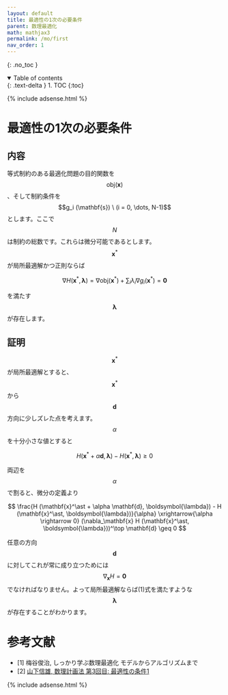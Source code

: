 ```yaml
---
layout: default
title: 最適性の1次の必要条件
parent: 数理最適化
math: mathjax3
permalink: /mo/first
nav_order: 1
---
```


{: .no_toc }

<details open markdown="block">
  <summary>
    Table of contents
  </summary>
  {: .text-delta }
1. TOC
{:toc}
</details>

{% include adsense.html %}

# 最適性の1次の必要条件

## 内容

等式制約のある最適化問題の目的関数を$$\mathrm{obj} (\mathbf{x})$$、そして制約条件を$$g_i (\mathbf{s}) \ (i = 0, \dots, N-1)$$とします。ここで$$N$$は制約の総数です。これらは微分可能であるとします。  
$$\mathbf{x}^\ast$$が局所最適解かつ正則ならば

$$
\nabla H (\mathbf{x}^\ast, \boldsymbol{\lambda}) 
= \nabla \mathrm{obj} (\mathbf{x}^\ast) + \sum_i \lambda_i \nabla g_i (\mathbf{x}^\ast) 
= \mathbf{0} \tag{1}
$$

を満たす$$\boldsymbol{\lambda}$$が存在します。

## 証明

$$\mathbf{x}^\ast$$が局所最適解とすると、$$\mathbf{x}^\ast$$から$$\mathbf{d}$$方向に少しズレた点を考えます。$$\alpha$$を十分小さな値とすると

$$
H (\mathbf{x}^\ast + \alpha \mathbf{d}, \boldsymbol{\lambda}) - H (\mathbf{x}^\ast, \boldsymbol{\lambda})
\geq 0
$$

両辺を$$\alpha$$で割ると、微分の定義より

$$
\frac{H (\mathbf{x}^\ast + \alpha \mathbf{d}, \boldsymbol{\lambda}) - H (\mathbf{x}^\ast, \boldsymbol{\lambda})}{\alpha} 
\xrightarrow{\alpha \rightarrow 0} (\nabla_\mathbf{x} H (\mathbf{x}^\ast, \boldsymbol{\lambda}))^\top \mathbf{d} 
\geq 0 
$$

任意の方向$$\mathbf{d}$$に対してこれが常に成り立つためには$$\nabla_\mathbf{x} H = \mathbf{0}$$でなければなりません。よって局所最適解ならば(1)式を満たすような$$\boldsymbol{\lambda}$$が存在することがわかります。

# 参考文献

* [1] 梅谷俊治, しっかり学ぶ数理最適化 モデルからアルゴリズムまで
* [2] [山下信雄, 数理計画法 第3回目: 最適性の条件1](http://www-optima.amp.i.kyoto-u.ac.jp/~nobuo/Ryukoku/2002/course3.pdf)

{% include adsense.html %}